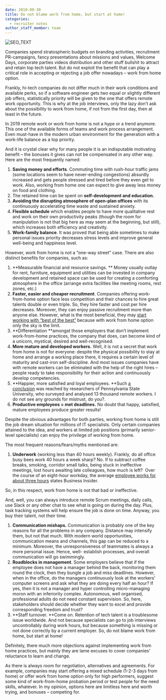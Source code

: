 ```yaml
---
date: 2019-09-30
title: Do not blame work from home, but start at home!
categories:
  - recruiter notes
author_staff_member: team
---
```


![SEO_TEXT](http://blog.talantly.com/wp-content/uploads/2019/08/andrew-neel-wClUbRMCBD8-unsplash-1140x694.jpg)

Companies spend stratospheric budgets on branding activities, recruitment PR-campaigns, fancy presentations about missions and values, Welcome Days, corporate parties videos distribution and other stuff bullshit to attract and retain top tech talent. But do not exploit the benefit that can play a critical role in accepting or rejecting a job offer nowadays – work from home option. 

Frankly, hi-tech companies do not differ much in their work conditions and available perks, so if a software engineer gets two equal or slightly different job offers, statistically priority will be given to the one that offers remote work opportunity. This is why at the job interviews, only the lazy don’t ask about the possibility to work from home, if not from the first day, then at least in the future. 

In 2019 remote work or work from home is not a hype or a trend anymore. This one of the available forms of teams and work process arrangement. Even must-have in the modern urban environment for the generation with a work-life balance as a top priority. 

And it is crystal clear why for many people it is an indisputable motivating benefit – the bonuses it gives can not be compensated in any other way. Here are the most frequently named:

1. **Saving money and efforts**. Commuting time with rush-hour traffic jams (some locations seem to have never-ending congestions) absurdly increased and gets people stressed and tired before they even get to work. Also, working from home one can expect to give away less money on food and clothing.
2. The retained time can be spent on **self-development and education.**
3. **Avoiding the disrupting atmosphere of open-plan offices** with its continuously accelerating time waste and sustained anxiety.
4. **Flexible schedule** which enables people to have more qualitative rest and work on their own productivity peaks (though the room for manipulation is not that big here as may seem at the beginning, but still), which increases both efficiency and creativity.
5. **Work-family balance**. It was proved that being able sometimes to make personal issues priority decreases stress levels and improve general well-being and happiness level.

However, work from home is not a “one-way street” case. There are also distinct benefits for companies, such as:

1. **Measurable financial and resource savings. ** Money usually outlay for rent, furniture, equipment and utilities can be invested in company development and retained space can be used for creating a comforting atmosphere in the office (arrange extra facilities like meeting rooms, rest zones, etc.)
2. **Faster, easier and cheaper recruitment**. Companies offering work-from-home option face less competition and their chances to hire great talents double or even triple. So, they hire faster and cost per hire decreases. Moreover, they can enjoy passive recruitment more than anyone else. However, what is the most beneficial, they may [start working with “best of the best”](https://www.talantly.com/) because with work from home option only the sky is the limit.
3. **Differentiation **amongst those employers that don’t implement work-from-home practices, the company that does, can become kind of a unicorn, mystical, desired and well-recognised.
4. **More mature and developed workers.** Well, it is not a secret that work from home is not for everyone: despite the physical possibility to stay at home and arrange a working place there, it requires a certain level of maturity and cast-iron self-discipline. And most issues companies have with remote workers can be eliminated with the help of the right hires – people ready to take responsibility for their action and continuously develop competencies.
5. **Happier, more satisfied and loyal employees. **Such [a conclusion](https://www.reuters.com/article/us-telecommuting-tech/telecommuting-found-to-boost-morale-cut-stress-idUSN1949776320071120) was reached by researchers of Pennsylvania State University, who surveyed and analysed 13 thousand remote workers. I do not see any grounds for mistrust, do you?.
6. **Productive employees = met deadlines.** No doubt that happy, satisfied, mature employees produce greater results!

Despite the obvious advantages for both parties, working from home is still the job dream situation for millions of IT specialists. Only certain companies attained to the idea, and workers at limited job positions (primarily senior-level specialists) can enjoy the privilege of working from home. 

The most frequent reasons/fears/myths mentioned are:

1. **Underwork** (working less than 40 hours weekly). Frankly, do all office busy bees work 40 hours a week sharp? No. If to subtract coffee breaks, smoking, corridor small talks, being stuck in ineffective meetings, lost hours awaiting late colleagues, how much is left?  Over the course of an eight-hour workday, the average [employee works for about three hours](https://www.businessinsider.com/8-hour-workday-may-be-5-hours-too-long-research-suggests-2017-9) states Business Insider.

So, in this respect, work from home is not that bad or ineffective. 

And, well, you can always introduce remote Scrum meetings, daily calls, use Slack or any other chat to see what is going on during the day. Plus, task tracking systems will help ensure the job is done on time. Anyway, you buy their talent, not their time.

1. **Communication mishaps.** Communication is probably one of the key reasons for all the problems in any company. Distance may intensify them, but not that much. With modern world opportunities, communication means and channels, this gap can be reduced to a minimum. Moreover, the unresponsiveness of teammates is always a more personal issue. Hence, well- establish processes, and overall communication will go swimmingly.
2. **Roadblocks in management**. Some employers believe that if the employee does not have a manager behind the back, monitoring them round the clock, then they bungle a job and miss deadlines. However, when in the office, do the managers continuously look at the workers’ computer screens and ask what they are doing every half an hour? If yes, then it is not a manager and hyper controlling micro-managing moron with an inferiority complex. Autonomous, well organised, professional adults do not need constant supervision. So, here, stakeholders should decide whether they want to excel and provide corresponding freedom and trust?
3. **Staff turnover. **Come on. Retention of tech talent is a troublesome issue worldwide. And not because specialists can go to job interviews uncontrollably during work hours, but because something is missing or not done correctly by a current employer. So, do not blame work from home, but start at home!

Definitely, there much more objections against implementing work from home practices, but mainly they are lame excuses to cover companies’ reluctance to learn and change. 

As there is always room for negotiation, alternatives and agreements. For example, companies may start offering a mixed schedule (1-2-3 days from home) or offer work from home option only for high performers, suggest some kind of work-from-home probation period or test people for the need skills, whatever. In my opinion, options here are limitless here and worth trying, and bonuses – competing for. 
